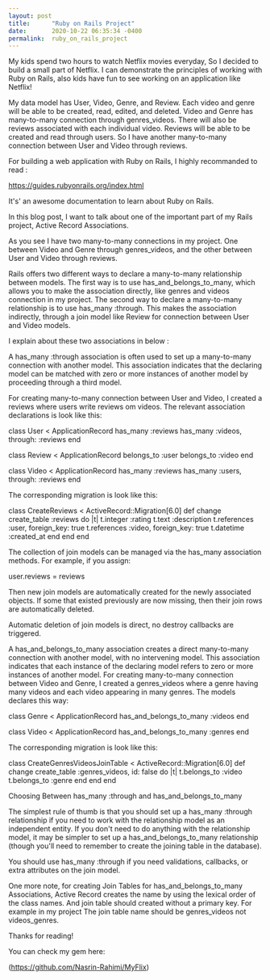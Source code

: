 ```yaml
---
layout: post
title:      "Ruby on Rails Project"
date:       2020-10-22 06:35:34 -0400
permalink:  ruby_on_rails_project
---
```


My kids spend two hours to watch Netflix movies everyday, So I decided to build a small part of Netflix. I can demonstrate the principles of working with Ruby on Rails, also kids have fun to see working on an application like Netflix!

My data model has User, Video, Genre, and Review. Each video and genre will be able to be created, read, edited, and deleted. Video and Genre has many-to-many connection through genres_videos. There will also be reviews associated with each individual video. Reviews will be able to be created and read through users. So I have another many-to-many connection between User and Video through reviews.
    
For building a web application with Ruby on Rails, I highly recommanded to read :

https://guides.rubyonrails.org/index.html

It's' an awesome documentation to learn about Ruby on Rails.
        
In this blog post, I want to talk about one of the important part of my Rails project, Active Record Associations.

As you see I have two many-to-many connections in my project. One between Video and Genre through genres_videos, and the other between User and Video through reviews.
    
Rails offers two different ways to declare a many-to-many relationship between models. The first way is to use has_and_belongs_to_many, which allows you to make the association directly, like genres and videos connection in my project. The second way to declare a many-to-many relationship is to use has_many :through. This makes the association indirectly, through a join model like Review for connection between User and Video models.

I explain about these two associations in below :
 
A has_many :through association is often used to set up a many-to-many connection with another model. This association indicates that the declaring model can be matched with zero or more instances of another model by proceeding through a third model.

For creating many-to-many connection between User and Video, I created a reviews where users write reviews om videos. The relevant association declarations is look like this:

class User < ApplicationRecord
  has_many :reviews
  has_many :videos, through: :reviews
end

class Review < ApplicationRecord
  belongs_to :user
  belongs_to :video
end

class Video < ApplicationRecord
  has_many :reviews
  has_many :users, through: :reviews
end
    
The corresponding migration is look like this:

class CreateReviews < ActiveRecord::Migration[6.0]
  def change
    create_table :reviews do |t|
      t.integer :rating
      t.text :description
      t.references :user, foreign_key: true
      t.references :video, foreign_key: true
      t.datetime :created_at
    end
  end
end
    
The collection of join models can be managed via the has_many association methods. For example, if you assign:

user.reviews = reviews
    
Then new join models are automatically created for the newly associated objects. If some that existed previously are now missing, then their join rows are automatically deleted.

Automatic deletion of join models is direct, no destroy callbacks are triggered.
        
A has_and_belongs_to_many association creates a direct many-to-many connection with another model, with no intervening model. This association indicates that each instance of the declaring model refers to zero or more instances of another model. 
For creating many-to-many connection between Video and Genre, I created a genres_videos where a genre having many videos and each video appearing in many genres. The models declares this way:
    
class Genre < ApplicationRecord
  has_and_belongs_to_many :videos
end

class Video < ApplicationRecord
  has_and_belongs_to_many :genres
end
    
The corresponding migration is look like this:

class CreateGenresVideosJoinTable < ActiveRecord::Migration[6.0]
  def change
     create_table :genres_videos, id: false do |t|
      t.belongs_to :video
      t.belongs_to :genre
    end
  end
end


Choosing Between has_many :through and has_and_belongs_to_many

The simplest rule of thumb is that you should set up a has_many :through relationship if you need to work with the relationship model as an independent entity. If you don't need to do anything with the relationship model, it may be simpler to set up a has_and_belongs_to_many relationship (though you'll need to remember to create the joining table in the database).

You should use has_many :through if you need validations, callbacks, or extra attributes on the join model.
        
One more note, for creating Join Tables for has_and_belongs_to_many Associations, Active Record creates the name by using the lexical order of the class names. And join table should created without a primary key. For example in my project The join table name should be genres_videos not videos_genres.

Thanks for reading!

You can check my gem here:

(https://github.com/Nasrin-Rahimi/MyFlix) 


